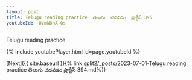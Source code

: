```yaml
---
layout: post
title: Telugu reading practice  తెలుగు  చదవడం  ప్రాక్టీస్ 395
youtubeId: -UzmN6hA-Qs
---
```

 
 
Telugu reading practice
 
 
 
 
 


{% include youtubePlayer.html id=page.youtubeId %}
 
[Next]({{ site.baseurl }}{% link  split2/_posts/2023-07-01-Telugu reading practice  తెలుగు  చదవడం  ప్రాక్టీస్ 394.md%})
 
